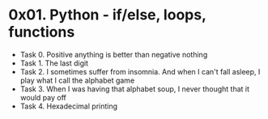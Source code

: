# 0x01. Python - if/else, loops, functions

- Task 0. Positive anything is better than negative nothing
- Task 1. The last digit
- Task 2. I sometimes suffer from insomnia. And when I can't fall asleep, I play what I call the alphabet game
- Task 3. When I was having that alphabet soup, I never thought that it would pay off
- Task 4. Hexadecimal printing
